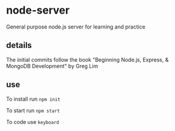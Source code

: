# node-server
 General purpose node.js server for learning and practice

## details
The initial commits follow the book "Beginning Node.js, Express, & MongoDB Development" by Greg Lim

## use
To install run `npm init`

To start run `npm start`

To code use `keyboard`
